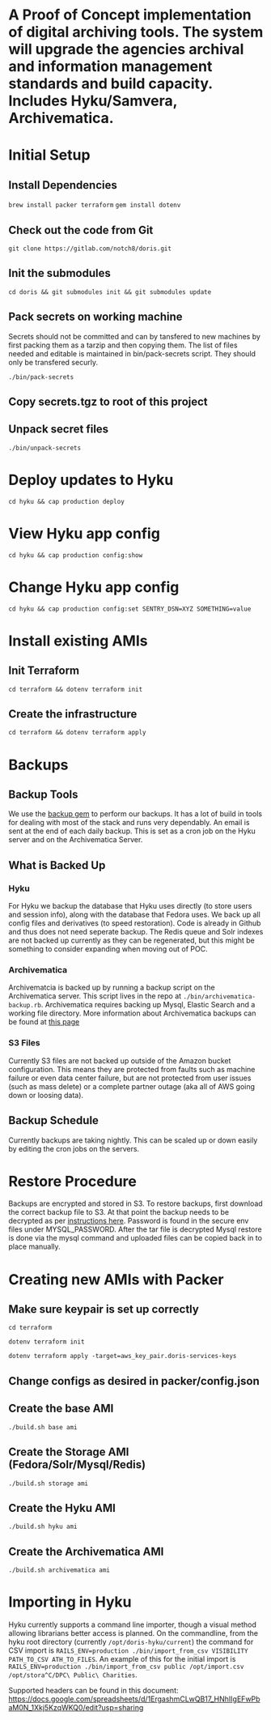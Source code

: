 # A Proof of Concept implementation of digital archiving tools. The system will upgrade the agencies archival and information management standards and build capacity. Includes Hyku/Samvera, Archivematica.

# Initial Setup
## Install Dependencies
`brew install packer terraform`
`gem install dotenv` 

## Check out the code from Git

`git clone https://gitlab.com/notch8/doris.git`

## Init the submodules
`cd doris && git submodules init && git submodules update`

## Pack secrets on working machine

Secrets should not be committed and can by tansfered to new machines by first packing them as a tarzip and then copying them. The list of files needed and editable is maintained in bin/pack-secrets script. They should only be transfered securly.

`./bin/pack-secrets`

## Copy secrets.tgz to root of this project

## Unpack secret files

`./bin/unpack-secrets`

# Deploy updates to Hyku

`cd hyku && cap production deploy`

# View Hyku app config

`cd hyku && cap production config:show`

# Change Hyku app config

`cd hyku && cap production config:set SENTRY_DSN=XYZ SOMETHING=value`

# Install existing AMIs

## Init Terraform

`cd terraform && dotenv terraform init`


## Create the infrastructure

`cd terraform && dotenv terraform apply `


# Backups
## Backup Tools

We use the [backup gem](http://backup.github.io/backup/v4/) to perform our backups. It has a lot of build in tools for dealing with most of the stack and runs very dependably. An email is sent at the end of each daily backup. This is set as a cron job on the Hyku server and on the Archivematica Server.

## What is Backed Up
### Hyku

For Hyku we backup the database that Hyku uses directly (to store users and session info), along with the database that Fedora uses. We back up all config files and derivatives (to speed restoration). Code is already in Github and thus does not need seperate backup. The Redis queue and Solr indexes are not backed up currently as they can be regenerated, but this might be something to consider expanding when moving out of POC.

### Archivematica

Archivematcia is backed up by running a backup script on the Archivematica server. This script lives in the repo at `./bin/archivematica-backup.rb`. Archivematica requires backing up Mysql, Elastic Search and a working file directory. More information about Archivematica backups can be found at [this page](https://www.archivematica.org/fr/docs/archivematica-1.7/admin-manual/maintenance/maintenance/#data-back-up)

### S3 Files

Currently S3 files are not backed up outside of the Amazon bucket configuration. This means they are protected from faults such as machine failure or even data center failure, but are not protected from user issues (such as mass delete) or a complete partner outage (aka all of AWS going down or loosing data).

## Backup Schedule

Currently backups are taking nightly. This can be scaled up or down easily by editing the cron jobs on the servers.

# Restore Procedure

Backups are encrypted and stored in S3. To restore backups, first download the correct backup file to S3.  At that point the backup needs to be decrypted as per [instructions here](http://backup.github.io/backup/v4/encryptor-openssl/).  Password is found in the secure env files under MYSQL_PASSWORD. After the tar file is decrypted Mysql restore is done via the mysql command and uploaded files can be copied back in to place manually. 

# Creating new AMIs with Packer

## Make sure keypair is set up correctly

`cd terraform`

`dotenv terraform init`

`dotenv terraform apply -target=aws_key_pair.doris-services-keys`

## Change configs as desired in packer/config.json

## Create the base AMI
`./build.sh base ami`

## Create the Storage AMI (Fedora/Solr/Mysql/Redis)
`./build.sh storage ami`

## Create the Hyku AMI
`./build.sh hyku ami`

## Create the Archivematica AMI
`./build.sh archivematica ami`

# Importing in Hyku

Hyku currently supports a command line importer, though a visual method allowing librarians better access is planned. On the commandline, from the hyku root directory (currently `/opt/doris-hyku/current`) the command for CSV import is `RAILS_ENV=production ./bin/import_from_csv VISIBILITY PATH_TO_CSV ATH_TO_FILES`.  An example of this for the initial import is `RAILS_ENV=production ./bin/import_from_csv public /opt/import.csv /opt/stora^C/DPC\ Public\ Charities`.

Supported headers can be found in this document: https://docs.google.com/spreadsheets/d/1ErgashmCLwQB17_HNhIIgEFwPbaM0N_1Xkj5KzqWKQ0/edit?usp=sharing
